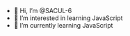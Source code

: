 - 👋 Hi, I’m @SACUL-6
- 👀 I’m interested in learning JavaScript
- 🌱 I’m currently learning JavaScript


<!---
SACUL-6/SACUL-6 is a ✨ special ✨ repository because its `README.md` (this file) appears on your GitHub profile.
You can click the Preview link to take a look at your changes.
--->
